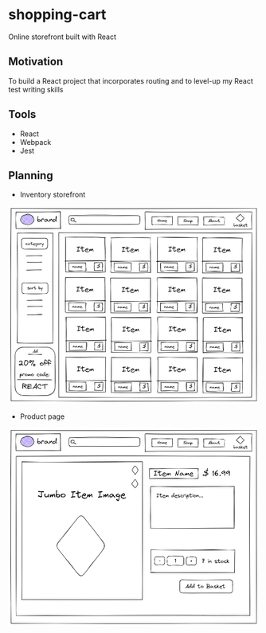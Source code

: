 # shopping-cart
Online storefront built with React

## Motivation
To build a React project that incorporates routing and to level-up my React test writing skills

## Tools
- React
- Webpack
- Jest

## Planning
 - Inventory storefront
<img src="media/browse-2022-10-06-1715.png" width="600px" height="auto" alt="storefront inventory page view">

 - Product page
<img src="media/item-page-2022-10-06-1819.png" width="600px" height="auto" alt="storefront inventory page view">
